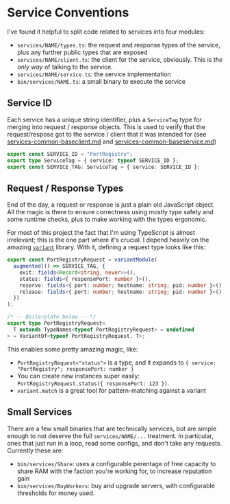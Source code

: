 # Service Conventions

I've found it helpful to split code related to services into four modules:

* `services/NAME/types.ts`: the request and response types of the service, plus any further public types that are exposed
* `services/NAME/client.ts`: the client for the service, obviously. This is _the only way_ of talking to the service.
* `services/NAME/service.ts`: the service implementation
* `bin/services/NAME.ts`: a small binary to execute the service&#x20;

## Service ID

Each service has a unique string identifier, plus a `ServiceTag` type for merging into request / response objects. This is used to verify that the request/respose got to the service / client that it was intended for (see [services-common-baseclient.md](libraries/services-common-baseclient.md "mention") and [services-common-baseservice.md](libraries/services-common-baseservice.md "mention"))

```typescript
export const SERVICE_ID = "PortRegistry";
export type ServiceTag = { service: typeof SERVICE_ID };
export const SERVICE_TAG: ServiceTag = { service: SERVICE_ID };
```

## Request / Response Types

End of the day, a request or response is just a plain old JavaScript object. All the magic is there to ensure correctness using mostly type safety and some runtime checks, plus to make working with the types ergonomic.

For most of this project the fact that I'm using TypeScript is almost irrelevant; this is the one part where it's crucial. I depend heavily on the amazing [`variant`](https://paarthenon.github.io/variant/docs/intro) library. With it, defining a request type looks like this:

```typescript
export const PortRegistryRequest = variantModule(
  augmented(() => SERVICE_TAG, {
    exit: fields<Record<string, never>>(),
    status: fields<{ responsePort: number }>(),
    reserve: fields<{ port: number; hostname: string; pid: number }>(),
    release: fields<{ port: number; hostname: string; pid: number }>(),
  })
);

/* -- Boilerplate below -- */
export type PortRegistryRequest<
  T extends TypeNames<typeof PortRegistryRequest> = undefined
> = VariantOf<typeof PortRegistryRequest, T>;
```

This enables some pretty amazing magic, like:

* `PortRegistryRequest<"status">` is a type, and it expands to `{ service: "PortRegistry"; responsePort: number }`
* You can create new instances super easily: `PortRegistryRequest.status({ responsePort: 123 })`.
* `variant.match` is a great tool for pattern-matching against a variant

## Small Services

There are a few small binaries that are technically services, but are simple enough to not deserve the full `services/NAME/...` treatment. In particular, ones that just run in a loop, read some configs, and don't take any requests. Currently these are:

* `bin/services/Share`: uses a configurable perentage of free capacity to share RAM with the faction you're working for, to increase reputation gain
* `bin/services/BuyWorkers`: buy and upgrade servers, with configurable thresholds for money used.
